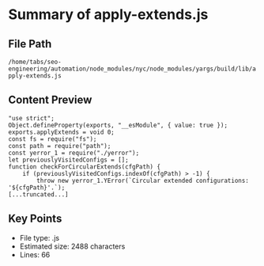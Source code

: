 # Summary of apply-extends.js
  
## File Path
`/home/tabs/seo-engineering/automation/node_modules/nyc/node_modules/yargs/build/lib/apply-extends.js`

## Content Preview
```
"use strict";
Object.defineProperty(exports, "__esModule", { value: true });
exports.applyExtends = void 0;
const fs = require("fs");
const path = require("path");
const yerror_1 = require("./yerror");
let previouslyVisitedConfigs = [];
function checkForCircularExtends(cfgPath) {
    if (previouslyVisitedConfigs.indexOf(cfgPath) > -1) {
        throw new yerror_1.YError(`Circular extended configurations: '${cfgPath}'.`);
[...truncated...]
```

## Key Points
- File type: .js
- Estimated size: 2488 characters
- Lines: 66
